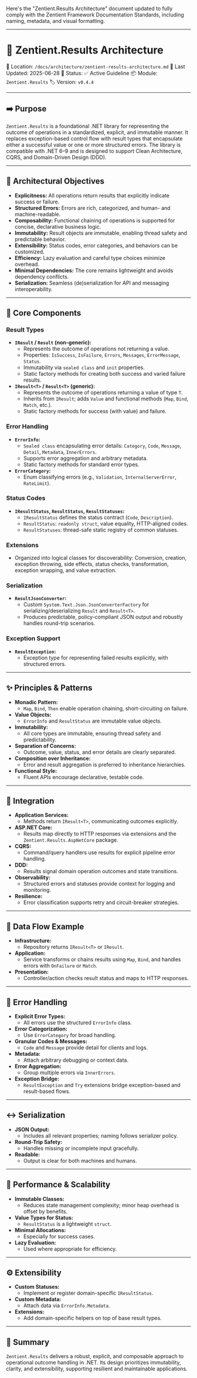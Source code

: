 Here's the "Zentient.Results Architecture" document updated to fully comply with the Zentient Framework Documentation Standards, including naming, metadata, and visual formatting.

---

# 📘 Zentient.Results Architecture

📁 Location: `/docs/architecture/zentient-results-architecture.md`
📅 Last Updated: 2025-06-28
📄 Status: ✅ Active Guideline
📦 Module: `Zentient.Results`
🏷️ Version: `v0.4.4`

---

## ➡️ Purpose

`Zentient.Results` is a foundational .NET library for representing the outcome of operations in a standardized, explicit, and immutable manner. It replaces exception-based control flow with result types that encapsulate either a successful value or one or more structured errors. The library is compatible with .NET 6–9 and is designed to support Clean Architecture, CQRS, and Domain-Driven Design (DDD).

---

## 🎯 Architectural Objectives

* **Explicitness:** All operations return results that explicitly indicate success or failure.
* **Structured Errors:** Errors are rich, categorized, and human- and machine-readable.
* **Composability:** Functional chaining of operations is supported for concise, declarative business logic.
* **Immutability:** Result objects are immutable, enabling thread safety and predictable behavior.
* **Extensibility:** Status codes, error categories, and behaviors can be customized.
* **Efficiency:** Lazy evaluation and careful type choices minimize overhead.
* **Minimal Dependencies:** The core remains lightweight and avoids dependency conflicts.
* **Serialization:** Seamless (de)serialization for API and messaging interoperability.

---

## 🧩 Core Components

### Result Types

* **`IResult` / `Result` (non-generic):**
    * Represents the outcome of operations not returning a value.
    * Properties: `IsSuccess`, `IsFailure`, `Errors`, `Messages`, `ErrorMessage`, `Status`.
    * Immutability via `sealed class` and `init` properties.
    * Static factory methods for creating both success and varied failure results.
* **`IResult<T>` / `Result<T>` (generic):**
    * Represents the outcome of operations returning a value of type `T`.
    * Inherits from `IResult`; adds `Value` and functional methods (`Map`, `Bind`, `Match`, etc.).
    * Static factory methods for success (with value) and failure.

### Error Handling

* **`ErrorInfo`:**
    * `Sealed class` encapsulating error details: `Category`, `Code`, `Message`, `Detail`, `Metadata`, `InnerErrors`.
    * Supports error aggregation and arbitrary metadata.
    * Static factory methods for standard error types.
* **`ErrorCategory`:**
    * Enum classifying errors (e.g., `Validation`, `InternalServerError`, `RateLimit`).

### Status Codes

* **`IResultStatus`, `ResultStatus`, `ResultStatuses`:**
    * `IResultStatus` defines the status contract (`Code`, `Description`).
    * `ResultStatus`: `readonly struct`, value equality, HTTP-aligned codes.
    * `ResultStatuses`: thread-safe static registry of common statuses.

### Extensions

* Organized into logical classes for discoverability: Conversion, creation, exception throwing, side effects, status checks, transformation, exception wrapping, and value extraction.

### Serialization

* **`ResultJsonConverter`:**
    * Custom `System.Text.Json.JsonConverterFactory` for serializing/deserializing `Result` and `Result<T>`.
    * Produces predictable, policy-compliant JSON output and robustly handles round-trip scenarios.

### Exception Support

* **`ResultException`:**
    * Exception type for representing failed results explicitly, with structured errors.

---

## ✨ Principles & Patterns

* **Monadic Pattern:**
    * `Map`, `Bind`, `Then` enable operation chaining, short-circuiting on failure.
* **Value Objects:**
    * `ErrorInfo` and `ResultStatus` are immutable value objects.
* **Immutability:**
    * All core types are immutable, ensuring thread safety and predictability.
* **Separation of Concerns:**
    * Outcome, value, status, and error details are clearly separated.
* **Composition over Inheritance:**
    * Error and result aggregation is preferred to inheritance hierarchies.
* **Functional Style:**
    * Fluent APIs encourage declarative, testable code.

---

## 🤝 Integration

* **Application Services:**
    * Methods return `IResult<T>`, communicating outcomes explicitly.
* **ASP.NET Core:**
    * Results map directly to HTTP responses via extensions and the `Zentient.Results.AspNetCore` package.
* **CQRS:**
    * Command/query handlers use results for explicit pipeline error handling.
* **DDD:**
    * Results signal domain operation outcomes and state transitions.
* **Observability:**
    * Structured errors and statuses provide context for logging and monitoring.
* **Resilience:**
    * Error classification supports retry and circuit-breaker strategies.

---

## 🌊 Data Flow Example

* **Infrastructure:**
    * Repository returns `IResult<T>` or `IResult`.
* **Application:**
    * Service transforms or chains results using `Map`, `Bind`, and handles errors with `OnFailure` or `Match`.
* **Presentation:**
    * Controller/action checks result status and maps to HTTP responses.

---

## 🚫 Error Handling

* **Explicit Error Types:**
    * All errors use the structured `ErrorInfo` class.
* **Error Categorization:**
    * Use `ErrorCategory` for broad handling.
* **Granular Codes & Messages:**
    * `Code` and `Message` provide detail for clients and logs.
* **Metadata:**
    * Attach arbitrary debugging or context data.
* **Error Aggregation:**
    * Group multiple errors via `InnerErrors`.
* **Exception Bridge:**
    * `ResultException` and `Try` extensions bridge exception-based and result-based flows.

---

## ↔️ Serialization

* **JSON Output:**
    * Includes all relevant properties; naming follows serializer policy.
* **Round-Trip Safety:**
    * Handles missing or incomplete input gracefully.
* **Readable:**
    * Output is clear for both machines and humans.

---

## 🚀 Performance & Scalability

* **Immutable Classes:**
    * Reduces state management complexity; minor heap overhead is offset by benefits.
* **Value Types for Status:**
    * `ResultStatus` is a lightweight `struct`.
* **Minimal Allocations:**
    * Especially for success cases.
* **Lazy Evaluation:**
    * Used where appropriate for efficiency.

---

## ⚙️ Extensibility

* **Custom Statuses:**
    * Implement or register domain-specific `IResultStatus`.
* **Custom Metadata:**
    * Attach data via `ErrorInfo.Metadata`.
* **Extensions:**
    * Add domain-specific helpers on top of base result types.

---

## 🚦 Summary

`Zentient.Results` delivers a robust, explicit, and composable approach to operational outcome handling in .NET. Its design prioritizes immutability, clarity, and extensibility, supporting resilient and maintainable applications.
